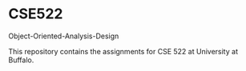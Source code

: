 # CSE522
Object-Oriented-Analysis-Design

This repository contains the assignments for CSE 522 at University at Buffalo.
